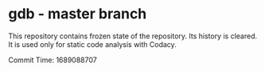 # gdb - master branch

This repository contains frozen state of the repository.
Its history is cleared. It is used only for static code
analysis with Codacy.

Commit Time: 1689088707